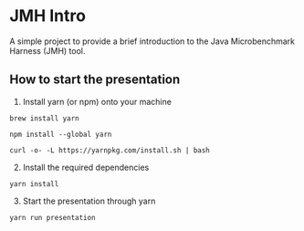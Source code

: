 # JMH Intro
A simple project to provide a brief introduction to the Java Microbenchmark Harness (JMH) tool.

## How to start the presentation
1. Install yarn (or npm) onto your machine
```shell
brew install yarn
```
```shell
npm install --global yarn
```
```shell
curl -o- -L https://yarnpkg.com/install.sh | bash
```
2. Install the required dependencies
```shell
yarn install
```
3. Start the presentation through yarn
```shell
yarn run presentation
```
